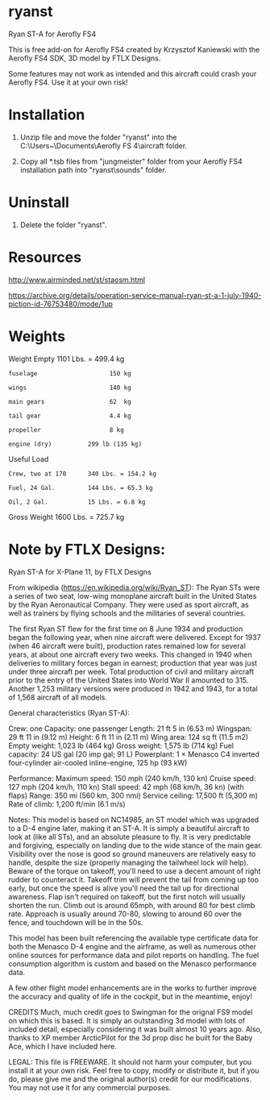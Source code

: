 # ryanst
 Ryan ST-A for Aerofly FS4

This is free add-on for Aerofly FS4 created by Krzysztof Kaniewski with the Aerofly FS4 SDK, 3D model by FTLX Designs.

Some features may not work as intended and this aircraft could crash your Aerofly FS4. 
Use it at your own risk!

# Installation

1. Unzip file and move the folder "ryanst" into the C:\Users\~\Documents\Aerofly FS 4\aircraft folder.

2. Copy all *.tsb files from "jungmeister" folder from your Aerofly FS4 installation path into "ryanst\sounds\" folder.

# Uninstall

1. Delete the folder "ryanst".

# Resources

 http://www.airminded.net/st/staosm.html
 
 https://archive.org/details/operation-service-manual-ryan-st-a-1-july-1940-piction-id-76753480/mode/1up

# Weights
  Weight Empty            1101 Lbs. = 499.4 kg
  
    fuselage					150 kg
    
	wings						140 kg
 
	main gears					62	kg
 
	tail gear					4.4 kg
 
	propeller					8 kg
 
	engine (dry)		  299 lb (135 kg)
 
  Useful Load
  
    Crew, two at 170      340 Lbs. = 154.2 kg
    
    Fuel, 24 Gal.         144 Lbs. = 65.3 kg
    
    Oil, 2 Gal.           15 Lbs. = 6.8 kg
    
  Gross Weight            1600 Lbs. = 725.7 kg


# Note by FTLX Designs:

Ryan ST-A for X-Plane 11, by FTLX Designs

From wikipedia (https://en.wikipedia.org/wiki/Ryan_ST):
The Ryan STs were a series of two seat, low-wing monoplane aircraft built in the United States by the Ryan Aeronautical Company. They were used as sport aircraft, as well as trainers by flying schools and the militaries of several countries.

The first Ryan ST flew for the first time on 8 June 1934 and production began the following year, when nine aircraft were delivered. Except for 1937 (when 46 aircraft were built), production rates remained low for several years, at about one aircraft every two weeks. This changed in 1940 when deliveries to military forces began in earnest; production that year was just under three aircraft per week. Total production of civil and military aircraft prior to the entry of the United States into World War II amounted to 315. Another 1,253 military versions were produced in 1942 and 1943, for a total of 1,568 aircraft of all models.

General characteristics (Ryan ST-A):

Crew: one
Capacity: one passenger
Length: 21 ft 5 in (6.53 m)
Wingspan: 29 ft 11 in (9.12 m)
Height: 6 ft 11 in (2.11 m)
Wing area: 124 sq ft (11.5 m2)
Empty weight: 1,023 lb (464 kg)
Gross weight: 1,575 lb (714 kg)
Fuel capacity: 24 US gal (20 imp gal; 91 L)
Powerplant: 1 × Menasco C4 inverted four-cylinder air-cooled inline-engine, 125 hp (93 kW)

Performance:
Maximum speed: 150 mph (240 km/h, 130 kn)
Cruise speed: 127 mph (204 km/h, 110 kn)
Stall speed: 42 mph (68 km/h, 36 kn) (with flaps)
Range: 350 mi (560 km, 300 nmi)
Service ceiling: 17,500 ft (5,300 m)
Rate of climb: 1,200 ft/min (6.1 m/s)

Notes:
This model is based on NC14985, an ST model which was upgraded to a D-4 engine later, making it an ST-A. It is simply a beautiful aircraft to look at (like all STs), and an absolute pleasure to fly.  It is very predictable and forgiving, especially on landing due to the wide stance of the main gear.  Visibility over the nose is good so ground maneuvers are relatively easy to handle, despite the size (properly managing the tailwheel lock will help).  Beware of the torque on takeoff, you'll need to use a decent amount of right rudder to counteract it.  Takeoff trim will prevent the tail from coming up too early, but once the speed is alive you'll need the tail up for directional awareness.  Flap isn't required on takeoff, but the first notch will usually shorten the run.  Climb out is around 65mph, with around 80 for best climb rate.  Approach is usually around 70-80, slowing to around 60 over the fence, and touchdown will be in the 50s.

This model has been built referencing the available type certificate data for both the Menasco D-4 engine and the airframe, as well as numerous other online sources for performance data and pilot reports on handling.  The fuel consumption algorithm is custom and based on the Menasco performance data.

A few other flight model enhancements are in the works to further improve the accuracy and quality of life in the cockpit, but in the meantime, enjoy!

CREDITS
Much, much credit goes to Swingman for the orignal FS9 model on which this is based.  It is simply an outstanding 3d model with lots of included detail, especially considering it was built almost 10 years ago.  Also, thanks to XP member ArcticPilot for the 3d prop disc he built for the Baby Ace, which I have included here.

LEGAL:
This file is FREEWARE. It should not harm your computer, but you install it at your own risk. Feel free to copy, modify or distribute it, but if you do, please give me and the original author(s) credit for our modifications. You may not use it for any commercial purposes.
